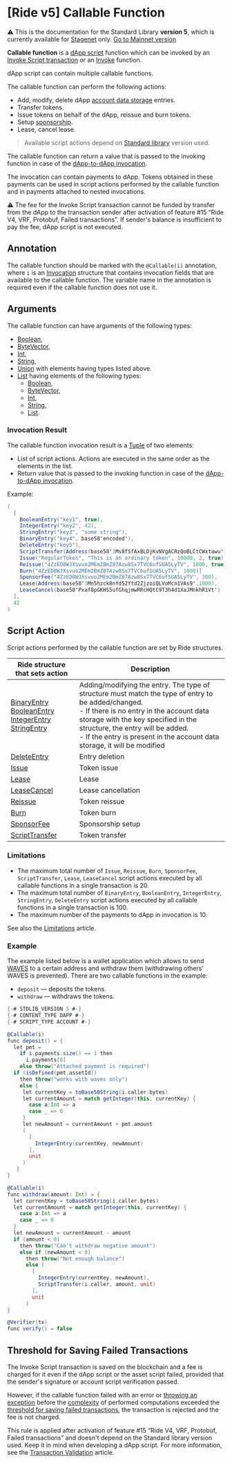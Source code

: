 # [Ride v5] Callable Function

:warning: This is the documentation for the Standard Library **version 5**, which is currently available for [Stagenet](/en/blockchain/blockchain-network/) only. [Go to Mainnet version](/en/ride/functions/callable-function)

**Callable function** is a [dApp script](/en/ride/script/script-types/dapp-script) function which can be invoked by an [Invoke Script transaction](/en/blockchain/transaction-type/invoke-script-transaction) or an [Invoke](/en/ride/v5/functions/built-in-functions/dapp-to-dapp) function.

dApp script can contain multiple callable functions.

The callable function can perform the following actions:

* Add, modify, delete dApp [account data storage](/en/blockchain/account/account-data-storage) entries.
* Transfer tokens.
* Issue tokens on behalf of the dApp, reissue and burn tokens.
* Setup [sponsorship](/en/blockchain/waves-protocol/sponsored-fee).
* Lease, cancel lease.

> Available script actions depend on [Standard library](/en/ride/script/standard-library) version used.

The callable function can return a value that is passed to the invoking function in case of the [dApp-to-dApp invocation](/en/ride/advanced/dapp-to-dapp).

The invocation can contain payments to dApp. Tokens obtained in these payments can be used in script actions performed by the callable function and in payments attached to nested invocations.

:warning: The fee for the Invoke Script transaction cannot be funded by transfer from the dApp to the transaction sender after activation of feature #15 “Ride V4, VRF, Protobuf, Failed transactions”. If sender's balance is insufficient to pay the fee, dApp script is not executed.

## Annotation

The callable function should be marked with the `@Callable(i)` annotation, where `i` is an [Invocation](/en/ride/v5/structures/common-structures/invocation) structure that contains invocation fields that are available to the callable function. The variable name in the annotation is required even if the callable function does not use it.

## Arguments

The callable function can have arguments of the following types:

* [Boolean](/en/ride/v5/data-types/boolean),
* [ByteVector](/en/ride/v5/data-types/byte-vector),
* [Int](/en/ride/v5/data-types/int),
* [String](/en/ride/v5/data-types/string),
* [Union](/en/ride/v5/data-types/union) with elements having types listed above.
* [List](/en/ride/v5/data-types/list) having elements of the following types:
  * [Boolean](/en/ride/v5/data-types/boolean),
  * [ByteVector](/en/ride/v5/data-types/byte-vector),
  * [Int](/en/ride/v5/data-types/int),
  * [String](/en/ride/v5/data-types/string),
  * [List](/en/ride/v5/data-types/list).

### Invocation Result

The callable function invocation result is a [Tuple](/en/ride/v5/data-types/tuple) of two elements:
* List of script actions. Actions are executed in the same order as the elements in the list.
* Return value that is passed to the invoking function in case of the [dApp-to-dApp invocation](/en/ride/advanced/dapp-to-dapp).

Example:

```scala
(
  [
    BooleanEntry("key1", true),
    IntegerEntry("key2", 42),
    StringEntry("key3", "some string"),
    BinaryEntry("key4", base58'encoded'),
    DeleteEntry("key5"),
    ScriptTransfer(Address(base58'3Ms8fSfAxBLDjKvNVgACRzQoBLCtCWxtawu'), 100, base58'someAssetid'),
    Issue("RegularToken", "This is an ordinary token", 10000, 2, true),
    Reissue("4ZzED8WJXsvuo2MEm2BmZ87Azw8Sx7TVC6ufSUA5LyTV", 1000, true),
    Burn("4ZzED8WJXsvuo2MEm2BmZ87Azw8Sx7TVC6ufSUA5LyTV", 1000)]
    SponsorFee("4ZzED8WJXsvuo2MEm2BmZ87Azw8Sx7TVC6ufSUA5LyTV", 300),
    Lease(Address(base58'3Mn5hzck8nYd52Ytd2ZjzoiQLVoMcn1VAs9',1000),
    LeaseCancel(base58'Pxaf8pGKHS5ufGhqjmwRRcHQtC9T3h4d1XaJMnkhR1Vt')
  ],
  42
)
```

## Script Action

Script actions performed by the callable function are set by Ride structures.

| Ride structure that sets action | Description |
|---|---|
| [BinaryEntry](/en/ride/v5/structures/script-actions/binary-entry)<br>[BooleanEntry](/en/ride/v5/structures/script-actions/boolean-entry)<br>[IntegerEntry](/en/ride/v5/structures/script-actions/int-entry)<br>[StringEntry](/en/ride/v5/structures/script-actions/string-entry) | Adding/modifying the entry. The type of structure must match the type of entry to be added/changed.<br>- If there is no entry in the account data storage with the key specified in the structure, the entry will be added.<br>- If the entry is present in the account data storage, it will be modified |
| [DeleteEntry](/en/ride/v5/structures/script-actions/delete-entry) | Entry deletion |
| [Issue](/en/ride/v5/structures/script-actions/issue) | Token issue |
| [Lease](/en/ride/v5/structures/script-actions/lease) | Lease |
| [LeaseCancel](/en/ride/v5/structures/script-actions/issue) | Lease cancellation |
| [Reissue](/en/ride/v5/structures/script-actions/reissue) | Token reissue |
| [Burn](/en/ride/v5/structures/script-actions/burn) | Token burn |
| [SponsorFee](/en/ride/v5/structures/script-actions/sponsor-fee) | Sponsorship setup |
| [ScriptTransfer](/en/ride/v5/structures/script-actions/script-transfer) | Token transfer |

### Limitations

* The maximum total number of `Issue`, `Reissue`, `Burn`, `SponsorFee`, `ScriptTransfer`, `Lease`, `LeaseCancel` script actions executed by all callable functions in a single transaction is 20.
* The maximum total number of `BinaryEntry`, `BooleanEntry`, `IntegerEntry`, `StringEntry`, `DeleteEntry` script actions executed by all callable functions in a single transaction is 100.
* The maximum number of the payments to dApp in invocation is 10.

See also the [Limitations](/en/ride/v5/limits/) article.

### Example

The example listed below is a wallet application which allows to send [WAVES](/en/blockchain/token/waves) to a certain address and withdraw them (withdrawing others' WAVES is prevented). There are two callable functions in the example:

* `deposit` — deposits the tokens.
* `withdraw` — withdraws the tokens.

```scala
{-# STDLIB_VERSION 5 #-}
{-# CONTENT_TYPE DAPP #-}
{-# SCRIPT_TYPE ACCOUNT #-}

@Callable(i)
func deposit() = {
  let pmt =
    if i.payments.size() == 1 then
      i.payments[0]
    else throw("Attached payment is required")
  if (isDefined(pmt.assetId))
    then throw("works with waves only")
    else {
     let currentKey = toBase58String(i.caller.bytes)
     let currentAmount = match getInteger(this, currentKey) {
       case a:Int => a
       case _ => 0
     }
     let newAmount = currentAmount + pmt.amount
     (
       [
         IntegerEntry(currentKey, newAmount)
       ],
       unit
     )
   }
}

@Callable(i)
func withdraw(amount: Int) = {
  let currentKey = toBase58String(i.caller.bytes)
  let currentAmount = match getInteger(this, currentKey) {
    case a:Int => a
    case _ => 0
  }
  let newAmount = currentAmount - amount
  if (amount < 0)
    then throw("Can't withdraw negative amount")
    else if (newAmount < 0)
      then throw("Not enough balance")
      else (
        [
          IntegerEntry(currentKey, newAmount),
          ScriptTransfer(i.caller, amount, unit)
        ],
        unit
      )
}

@Verifier(tx)
func verify() = false
```

## Threshold for Saving Failed Transactions

The Invoke Script transaction is saved on the blockchain and a fee is charged for it even if the dApp script or the asset script failed, provided that the sender's signature or account script verification passed.

However, if the callable function failed with an error or [throwing an exception](/en/ride/exceptions) before the [complexity](/en/ride/base-concepts/complexity) of performed computations exceeded the [threshold for saving failed transactions](/en/ride/v5/limits/), the transaction is rejected and the fee is not charged.

This rule is applied after activation of feature #15 “Ride V4, VRF, Protobuf, Failed transactions” and doesn't depend on the Standard library version used. Keep it in mind when developing a dApp script. For more information, see the [Transaction Validation](/en/blockchain/transaction/transaction-validation) article.
